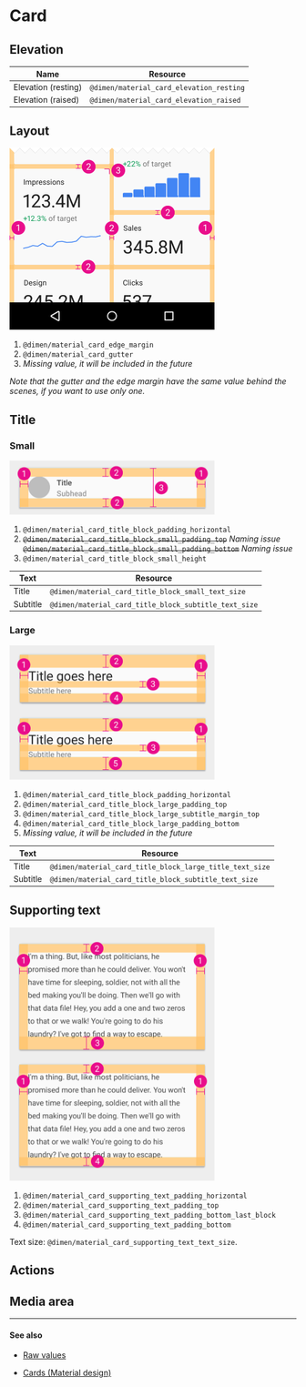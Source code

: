 # Card

## Elevation

| Name | Resource |
| ---- | -------- |
| Elevation (resting) | `@dimen/material_card_elevation_resting` |
| Elevation (raised)  | `@dimen/material_card_elevation_raised`  |


## Layout

<img src="../../images/components_card_layout.png" alt="Card layout" style="width: 360px;"/>

1. `@dimen/material_card_edge_margin`
2. `@dimen/material_card_gutter`
3. *Missing value, it will be included in the future*

*Note that the gutter and the edge margin have the same value behind the scenes, if you want to use only one.*

## Title

### Small

<img src="../../images/components_card_title_small.png" alt="Card small title" style="width: 360px;"/>

1. `@dimen/material_card_title_block_padding_horizontal`
2. <del>`@dimen/material_card_title_block_small_padding_top`</del> *Naming issue*
   <del>`@dimen/material_card_title_block_small_padding_bottom`</del> *Naming issue*
3. `@dimen/material_card_title_block_small_height`

| Text  | Resource |
| ----- | -------- |
| Title    | `@dimen/material_card_title_block_small_text_size`    |
| Subtitle | `@dimen/material_card_title_block_subtitle_text_size` |


### Large

<img src="../../images/components_card_title_large.png" alt="Card large layout" style="width: 360px;"/>

1. `@dimen/material_card_title_block_padding_horizontal`
2. `@dimen/material_card_title_block_large_padding_top`
3. `@dimen/material_card_title_block_large_subtitle_margin_top`
4. `@dimen/material_card_title_block_large_padding_bottom`
5. *Missing value, it will be included in the future*

| Text  | Resource |
| ----- | -------- |
| Title    | `@dimen/material_card_title_block_large_title_text_size` |
| Subtitle | `@dimen/material_card_title_block_subtitle_text_size`    |


## Supporting text

<img src="../../images/components_card_supporting_text.png" alt="Card large layout" style="width: 360px;"/>

1. `@dimen/material_card_supporting_text_padding_horizontal`
2. `@dimen/material_card_supporting_text_padding_top`
3. `@dimen/material_card_supporting_text_padding_bottom_last_block`
4. `@dimen/material_card_supporting_text_padding_bottom`

Text size: `@dimen/material_card_supporting_text_text_size`.


## Actions

## Media area

---

#### See also

- [Raw values](https://github.com/AoDevBlue/MaterialValues/blob/master/material-values/src/main/res-component/values/card.xml)

- [Cards (Material design)](https://material.google.com/components/cards.html)

